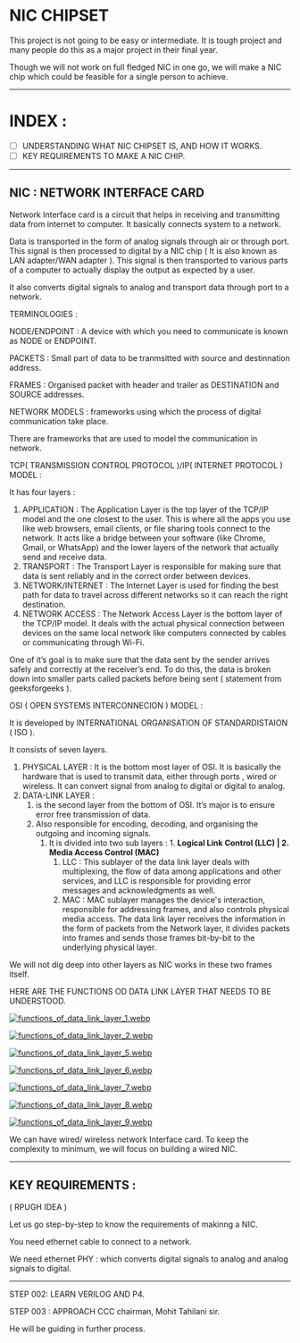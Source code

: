# NIC CHIPSET

This project is not going to be easy or intermediate. It is tough project and many people do this as a major project in their final year. 

Though we will not work on full fledged NIC in one go, we will make a NIC chip which could be feasible for a single person to achieve. 

---

# INDEX :

- [ ]  UNDERSTANDING WHAT NIC CHIPSET IS, AND HOW IT WORKS.
- [ ]  KEY REQUIREMENTS TO MAKE A NIC CHIP.

---

## NIC : NETWORK INTERFACE CARD

Network Interface card is a circuit that helps in receiving and transmitting data from internet to computer. It basically connects system to a network.

Data is transported in the form of analog signals through air or through port. This signal is then processed to digital by a NIC chip ( It is also known as LAN adapter/WAN adapter ). This signal is then transported to various parts of a computer to actually display the output as expected by a user. 

It also converts digital signals to analog and transport data through port to a network.

TERMINOLOGIES :

NODE/ENDPOINT : A device with which you need to communicate is known as NODE or ENDPOINT.

PACKETS : Small part of data to be tranmsitted with source and destinnation address.

FRAMES : Organised packet with header and trailer as DESTINATION and SOURCE addresses.

NETWORK MODELS : frameworks using which the process of digital communication take place.

There are frameworks that are used to model the communication in network.

TCP( TRANSMISSION CONTROL PROTOCOL )/IP( INTERNET PROTOCOL ) MODEL :

 It has four layers :

1. APPLICATION : The Application Layer is the top layer of the TCP/IP model and the one closest to the user. This is where all the apps you use like web browsers, email clients, or file sharing tools connect to the network. It acts like a bridge between your software (like Chrome, Gmail, or WhatsApp) and the lower layers of the network that actually send and receive data.
2. TRANSPORT : The Transport Layer is responsible for making sure that data is sent reliably and in the correct order between devices. 
3. NETWORK/INTERNET : The Internet Layer is used for finding the best path for data to travel across different networks so it can reach the right destination. 
4. NETWORK ACCESS : The Network Access Layer is the bottom layer of the TCP/IP model. It deals with the actual physical connection between devices on the same local network like computers connected by cables or communicating through Wi-Fi.

One of it’s goal is to make sure that the data sent by the sender arrives safely and correctly at the receiver’s end. To do this, the data is broken down into smaller parts called packets before being sent ( statement from geeksforgeeks ).

OSI ( OPEN SYSTEMS INTERCONNECION ) MODEL :

It is developed by INTERNATIONAL ORGANISATION OF STANDARDISTAION ( ISO ).

It consists of seven layers.

1. PHYSICAL LAYER : It is the bottom most layer of OSI. It is basically the hardware that is used to transmit data, either through ports , wired or wireless. It can convert signal from analog to digital or digital to analog.
2. DATA-LINK LAYER : 
    1. is the second layer from the bottom of OSI. It’s major is to ensure error free transmission of data.
    2. Also responsible for encoding, decoding, and organising the outgoing and incoming signals.
        1. It is divided into two sub layers : 1. **Logical Link Control (LLC)  |  2. Media Access Control (MAC)**
            1. LLC : This sublayer of the data link layer deals with multiplexing, the flow of data among applications and other services, and LLC is responsible for providing error messages and acknowledgments as well.
            2. MAC : MAC sublayer manages the device's interaction, responsible for addressing frames, and also controls physical media access. The data link layer receives the information in the form of packets from the Network layer, it divides packets into frames and sends those frames bit-by-bit to the underlying physical layer.
    

We will not dig deep into other layers as NIC  works in these two frames itself.

HERE ARE THE FUNCTIONS OD DATA LINK LAYER THAT NEEDS TO BE UNDERSTOOD. 

[![functions_of_data_link_layer_1.webp](functions_of_data_link_layer_1.webp)](https://media.geeksforgeeks.org/wp-content/uploads/20250128105254285850/functions_of_data_link_layer.webp)

[![functions_of_data_link_layer_2.webp](functions_of_data_link_layer_2.webp)](https://media.geeksforgeeks.org/wp-content/uploads/20250123162341626693/functions_of_data_link_layer_1.webp)

[![functions_of_data_link_layer_5.webp](functions_of_data_link_layer_5.webp)](https://media.geeksforgeeks.org/wp-content/uploads/20250123162341817996/functions_of_data_link_layer_2.webp)

[![functions_of_data_link_layer_6.webp](functions_of_data_link_layer_6.webp)](https://media.geeksforgeeks.org/wp-content/uploads/20250123164203841611/functions_of_data_link_layer_5.webp)

[![functions_of_data_link_layer_7.webp](functions_of_data_link_layer_7.webp)](https://media.geeksforgeeks.org/wp-content/uploads/20250123162342261043/functions_of_data_link_layer_6.webp)

[![functions_of_data_link_layer_8.webp](functions_of_data_link_layer_8.webp)](https://media.geeksforgeeks.org/wp-content/uploads/20250123162342455840/functions_of_data_link_layer_7.webp)

[![functions_of_data_link_layer_9.webp](functions_of_data_link_layer_9.webp)](https://media.geeksforgeeks.org/wp-content/uploads/20250123162342652878/functions_of_data_link_layer_8.webp)


We can have wired/ wireless network Interface card. To keep the complexity to minimum, we will focus on building a wired NIC.

---

## KEY REQUIREMENTS :

( RPUGH IDEA )

Let us go step-by-step to know the requirements of makinng a NIC.

 You need ethernet cable to connect to a network. 

We need ethernet PHY : which converts digital signals to analog and analog signals to digital.

---

STEP 002: LEARN VERILOG AND P4.

STEP 003 : APPROACH CCC chairman, Mohit Tahilani sir.

He will be guiding in further process.

